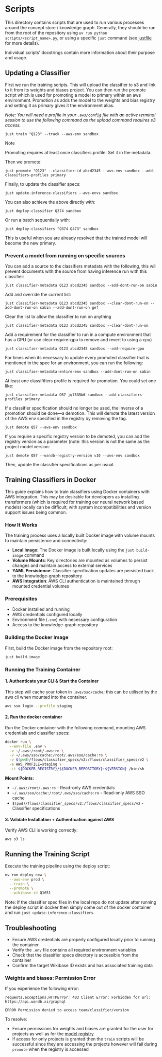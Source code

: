 # Scripts

This directory contains scripts that are used to run various processes around the concept store / knowledge graph. Generally, they should be run from the root of the repository using `uv run python scripts/<script_name>.py`, or using a specific `just` command (see [justfile](../justfile) for more details).

Individual scripts' docstrings contain more information about their purpose and usage.

## Updating a Classifier

First we run the training scripts. This will upload the classifier to s3 and link to it from its weights and biases project. You can then run the promote script which is used for promoting a model to primary within an aws environment. Promotion as adds the model to the weights and bias registry and setting it as primary gives it the environment alias.

_Note: You will need a profile in your `.aws/config` file with an active terminal session to use the following command as the upload command requires s3 access._

```shell
just train "Q123" --track --aws-env sandbox
```

> [!NOTE]
> Promoting requires at least once classifiers profile. Set it in the metadata.

Then we promote:

```shell
just promote "Q123" --classifier-id abcd2345 --aws-env sandbox --add-classifiers-profiles primary
```

Finally, to update the classifier specs:

```shell
just update-inference-classifiers --aws-envs sandbox
```

You can also achieve the above directly with:

```shell
just deploy-classifier Q374 sandbox
```

Or run a batch sequentially with:

```shell
just deploy-classifiers "Q374 Q473" sandbox
```

This is useful when you are already resolved that the trained model will become the new primary.

### Prevent a model from running on specific sources

You can add a source to the classifiers metadata with the following, this will prevent documents with the source from having inference run with this classifier:

```shell
just classifier-metadata Q123 abcd2345 sandbox --add-dont-run-on sabin
```

Add and override the current list:

```shell
just classifier-metadata Q123 abcd2345 sandbox --clear-dont-run-on --add-dont-run-on sabin --add-dont-run-on gef
```

Clear the list to allow the classifier to run on anything

```shell
just classifier-metadata Q123 abcd2345 sandbox --clear-dont-run-on
```

Add a requirement for the classifier to run in a compute environment that has a GPU (or use clear-require-gpu to remove and revert to using a cpu)

```shell
just classifier-metadata Q123 abcd2345 sandbox --add-require-gpu
```

For times when its necessary to update every promoted classifier that is mentioned in the spec for an environment, you can run the following:

```shell
just classifier-metadata-entire-env sandbox --add-dont-run-on sabin
```

At least one classififiers profile is required for promotion. You could set one like:

```shell
just classifier-metadata Q57 jq7535b6 sandbox --add-classifiers-profiles primary
```

If a classifier specification should no longer be used, the inverse of a promotion should be done—a demotion. This will demote the latest version of the AWS env specified in the registry by removing the tag.

```shell
just demote Q57 --aws-env sandbox
```

If you require a specific registry version to be demoted, you can add the registry version as a parameter (note: this version is not the same as the project model version:

```shell
just demote Q57 --wandb-registry-version v10 --aws-env sandbox
```

Then, update the classifier specifications as per usual.

## Training Classifiers in Docker

This guide explains how to train classifiers using Docker containers with AWS integration. This may be desirable for developers as installing transformers (which is required for training our neural network based models) locally can be difficult; with system incompatibilities and version support issues being common.

### How It Works

The training process uses a locally built Docker image with volume mounts to maintain persistence and connectivity:

- **Local Image**: The Docker image is built locally using the `just build-image` command
- **Volume Mounts**: Key directories are mounted as volumes to persist changes and maintain access to external services
- **YAML Persistence**: Classifier specification updates are persisted back to the knowledge-graph repository
- **AWS Integration**: AWS CLI authentication is maintained through mounted credential volumes

### Prerequisites

- Docker installed and running
- AWS credentials configured locally
- Environment file (`.env`) with necessary configuration
- Access to the knowledge-graph repository

### Building the Docker Image

First, build the Docker image from the repository root:

```bash
just build-image
```

### Running the Training Container

#### 1. Authenticate your CLI & Start the Container

This step will cache your token in `.aws/sso/cache`; this can be utilised by the aws cli when mounted into the container.

```bash
aws sso login --profile staging
```

#### 2. Run the docker container

Run the Docker container with the following command, mounting AWS credentials and classifier specs:

```bash
docker run \
  --env-file .env \
  -v ~/.aws:/root/.aws:ro \
  -v ~/.aws/sso/cache:/root/.aws/sso/cache:ro \
  -v $(pwd)/flows/classifier_specs/v2:/flows/classifier_specs/v2 \
  -e AWS_PROFILE=staging \
  -it ${DOCKER_REGISTRY}/${DOCKER_REPOSITORY}:${VERSION} /bin/sh
```

**Mount Points:**

- `~/.aws:/root/.aws:ro` - Read-only AWS credentials
- `~/.aws/sso/cache:/root/.aws/sso/cache:ro` - Read-only AWS SSO cache
- `$(pwd)/flows/classifier_specs/v2:/flows/classifier_specs/v2` - Classifier specifications

#### 3. Validate Installation + Authentication against AWS

Verify AWS CLI is working correctly:

```bash
aws s3 ls
```

## Running the Training Script

Execute the training pipeline using the deploy script:

```bash
uv run deploy new \
  --aws-env prod \
  --train \
  --promote \
  --wikibase-id Q1651
```

Note: If the classifier spec files in the local repo do not update after running the deploy script in docker then simply come out of the docker container and run `just update-inference-classifiers`.

## Troubleshooting

- Ensure AWS credentials are properly configured locally prior to running the container
- Verify the `.env` file contains all required environment variables
- Check that the classifier specs directory is accessible from the container
- Confirm the target Wikibase ID exists and has associated training data

### Weights and biases: Permission Error

If you experience the following error:

```shell
requests.exceptions.HTTPError: 403 Client Error: Forbidden for url: https://api.wandb.ai/graphql

ERROR Permission denied to access team/classifier/version
```

To resolve:

- Ensure permissions for weights and biases are granted for the user for projects as well as for the  [model registry](https://docs.wandb.ai/guides/registry/configure_registry/)
- If access for only projects is granted then the `train` scripts will be successful since they are accessing the projects however will fail during `promote` when the registry is accessed
